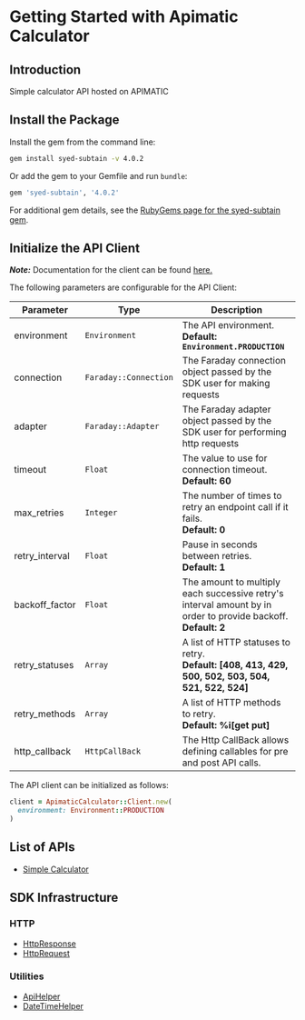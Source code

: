 
# Getting Started with Apimatic Calculator

## Introduction

Simple calculator API hosted on APIMATIC

## Install the Package

Install the gem from the command line:

```bash
gem install syed-subtain -v 4.0.2
```

Or add the gem to your Gemfile and run `bundle`:

```ruby
gem 'syed-subtain', '4.0.2'
```

For additional gem details, see the [RubyGems page for the syed-subtain gem](https://rubygems.org/gems/syed-subtain/versions/4.0.2).

## Initialize the API Client

**_Note:_** Documentation for the client can be found [here.](https://www.github.com/ZahraN444/newpublishcheckruby/tree/4.0.2/doc/client.md)

The following parameters are configurable for the API Client:

| Parameter | Type | Description |
|  --- | --- | --- |
| environment | `Environment` | The API environment. <br> **Default: `Environment.PRODUCTION`** |
| connection | `Faraday::Connection` | The Faraday connection object passed by the SDK user for making requests |
| adapter | `Faraday::Adapter` | The Faraday adapter object passed by the SDK user for performing http requests |
| timeout | `Float` | The value to use for connection timeout. <br> **Default: 60** |
| max_retries | `Integer` | The number of times to retry an endpoint call if it fails. <br> **Default: 0** |
| retry_interval | `Float` | Pause in seconds between retries. <br> **Default: 1** |
| backoff_factor | `Float` | The amount to multiply each successive retry's interval amount by in order to provide backoff. <br> **Default: 2** |
| retry_statuses | `Array` | A list of HTTP statuses to retry. <br> **Default: [408, 413, 429, 500, 502, 503, 504, 521, 522, 524]** |
| retry_methods | `Array` | A list of HTTP methods to retry. <br> **Default: %i[get put]** |
| http_callback | `HttpCallBack` | The Http CallBack allows defining callables for pre and post API calls. |

The API client can be initialized as follows:

```ruby
client = ApimaticCalculator::Client.new(
  environment: Environment::PRODUCTION
)
```

## List of APIs

* [Simple Calculator](https://www.github.com/ZahraN444/newpublishcheckruby/tree/4.0.2/doc/controllers/simple-calculator.md)

## SDK Infrastructure

### HTTP

* [HttpResponse](https://www.github.com/ZahraN444/newpublishcheckruby/tree/4.0.2/doc/http-response.md)
* [HttpRequest](https://www.github.com/ZahraN444/newpublishcheckruby/tree/4.0.2/doc/http-request.md)

### Utilities

* [ApiHelper](https://www.github.com/ZahraN444/newpublishcheckruby/tree/4.0.2/doc/api-helper.md)
* [DateTimeHelper](https://www.github.com/ZahraN444/newpublishcheckruby/tree/4.0.2/doc/date-time-helper.md)

